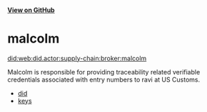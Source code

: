 #### [View on GitHub](https://github.com/w3c-ccg/did.actor/tree/master/supply-chain/broker/malcolm/)

# malcolm

[did:web:did.actor:supply-chain:broker:malcolm](https://did-web.web.app/api/v1/identifiers/did:web:did.actor:supply-chain:broker:malcolm)

Malcolm is responsible for providing traceability related verifiable credentials associated with entry numbers to ravi at US Customs.

- [did](./did.json)
- [keys](./keys.json)
